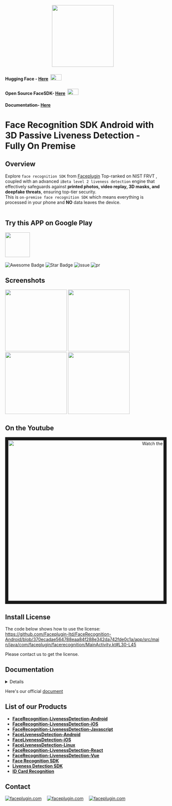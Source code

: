 <div align="center">
<img alt="" src="https://github.com/Faceplugin-ltd/FaceRecognition-Javascript/assets/160750757/657130a9-50f2-486d-b6d5-b78bcec5e6e2.png" width=200/>
</div>

#### Hugging Face - [Here](https://huggingface.co/spaces/FacePlugin-Ltd/FaceRecognition-LivenessDetection-SDK) <span> <img src="https://github.com/user-attachments/assets/303cda2b-a195-42c5-b481-6b2b796d2910" style="margin: 4px; width: 36px; height: 20px"> <span/>
#### Open Source FaceSDK- [Here](https://github.com/Faceplugin-ltd/Open-Source-Face-Recognition-SDK) <span> <img src="https://github.com/user-attachments/assets/303cda2b-a195-42c5-b481-6b2b796d2910" style="margin: 4px; width: 36px; height: 20px"> <span/>
#### Documentation- [Here](https://doc.faceplugin.com)

# Face Recognition SDK Android with 3D Passive Liveness Detection - Fully On Premise
## Overview
Explore `face recognition SDK` from [Faceplugin](https://faceplugin.com/) Top-ranked on NIST FRVT , coupled with an advanced `iBeta level 2 liveness detection` engine that effectively safeguards against **printed photos, video replay, 3D masks, and deepfake threats**, ensuring top-tier security.
<br>This is `on-premise face recognition SDK` which means everything is processed in your phone and **NO** data leaves the device.
<br></br>

## Try this APP on Google Play
<a href="https://play.google.com/store/apps/details?id=ai.faceplugin.recognition" target="_blank">
  <img alt="" src="https://user-images.githubusercontent.com/125717930/230804673-17c99e7d-6a21-4a64-8b9e-a465142da148.png" height=80/>
</a>
<br></br>

<div align="left">
<img src="https://cdn.rawgit.com/sindresorhus/awesome/d7305f38d29fed78fa85652e3a63e154dd8e8829/media/badge.svg" alt="Awesome Badge"/>
<img src="https://img.shields.io/static/v1?label=%F0%9F%8C%9F&message=If%20Useful&style=style=flat&color=BC4E99" alt="Star Badge"/>
<img src="https://img.shields.io/github/issues/genderev/assassin" alt="issue"/>
<img src="https://img.shields.io/github/issues-pr/genderev/assassin" alt="pr"/>
</div>

## Screenshots
<div align="left">
<img alt="" src="https://github.com/Faceplugin-ltd/FaceRecognition-LivenessDetection-Android/assets/160750757/5665b865-23fc-4c19-9663-5093a975fc66" width=200/>
<img alt="" src="https://github.com/Faceplugin-ltd/FaceRecognition-LivenessDetection-Android/assets/160750757/250ac71d-0844-4c26-b4b6-8afa6952f60e" width=200/>
<img alt="" src="https://github.com/Faceplugin-ltd/FaceLivenessDetection-Android/assets/160750757/92f4113e-16b0-43e2-b6af-d5fa3c4e56c9" width=200/>
<img alt="" src="https://github.com/Faceplugin-ltd/FaceLivenessDetection-Android/assets/160750757/fc5f985c-cf40-41d7-9ff9-a5aab5898a33" width=200/>
</div>

## On the Youtube
<div align="center">
<a href="http://www.youtube.com/watch?feature=player_embedded&v=qVtdkwtGtqs" target="_blank">
 <img src="http://img.youtube.com/vi/qVtdkwtGtqs/maxresdefault.jpg" alt="Watch the video" width="960" height="520" border="10" />
</a>
</div>

## Install License
  
The code below shows how to use the license: https://github.com/Faceplugin-ltd/FaceRecognition-Android/blob/370ecadae564788eaa84f288e342da742fde0c1a/app/src/main/java/com/faceplugin/facerecognition/MainActivity.kt#L30-L45

Please contact us to get the license.

## Documentation
<details>

<a name="setup"><h3>Setup</h3></a>
Copy the SDK (`libfacesdk` folder) to the `root` folder in your project.

Add SDK to the project in `settings.gradle`

```
rootProject.name = "YourProjectName"
include ':app'
include ':libfacesdk'
```
Add dependency to your build.gradle

```
implementation project(path: ':libfacesdk')
```

<a name="api"><h3>APIs</h3></a>
<h4> Activate SDK using license </h4>

```java
public static native int setActivation(java.lang.String s);
```

<h4> Init model for face recognition and liveness detection </h4>

```java
public static native int init(AssetManager var0);
```
<h4> Convert camera frame in YUV to Bitmap </h4>

```java
public static native Bitmap yuv2Bitmap(byte[] var0, int var1, int var2, int var3);
```
<h4> Run face recognition and liveness detection </h4>

```java
public static native List<FaceBox> faceDetection(Bitmap var0, FaceDetectionParam var1);
```
<h4> Extract feature vector for the enrollment </h4>

```java
public static native byte[] templateExtraction(Bitmap var0, FaceBox var1);
```
<h4> Calculate cosine similarity for the matching </h4>

```java
public static native float similarityCalculation(byte[] var0, byte[] var1);
```

<a name="sdk-code"><h3>SDK Codes</h3></a>
  
  | Code | Status |
  |:------:|------|
  |0|Activate SDK successfully|
  |-1|Invalid License Key |
  |-2|Invalid AppID |
  |-3|Expired License Key|
  |-4|Activation Failed|
  |-5|SDK Failed|

<a name="classes"><h3>Classes</h3></a>
<h4>FaceResult</h4>

  | Type      | Name      | Description |
  |------------------|------------------|------------------|
  | Rect         | rect        | Bounding box for face   |
  | int          | liveness        | Liveness status: 0 for spoof, 1 for real, less than 0 for unknown    |
  | int          | gender        | Gender classification result   |
  | int          | mask        | Mask presence: 0 for no mask, 1 for mask    |
  | int          | age        | Age estimation result    |
  | float          | yaw        |  Yaw angle: -45 to 45 degrees  |
  | float          | roll        | Roll angle: -45 to 45 degrees    |
  | float          | pitch        | Pitch angle: -45 to 45 degrees    |
  | byte[]          | feature        |  2056-byte facial feature data   |
  | byte[]          | faceData        | Encrypted facial data     |
  | int          | orient        | Face orientation: 1 for no rotation, 2 for 90° rotation, 3 for 270° rotation, 4 for 180° rotation     |
  | int          | faceId        | Face ID in the tracking face mode    |

```java
public class FaceResult {
    public Rect rect;
    public int liveness;
    public int gender;
    public int mask;
    public int age;
    public float yaw;
    public float roll;
    public float pitch;
    public byte[] feature;
    public byte[] faceData;
    public int    orient;
    public int faceId;
    
    public FaceResult() {
    }
}
```
</details>

Here's our official [document](https://docs.faceplugin.com/)

## List of our Products

* **[FaceRecognition-LivenessDetection-Android](https://github.com/Faceplugin-ltd/FaceRecognition-Android)**
* **[FaceRecognition-LivenessDetection-iOS](https://github.com/Faceplugin-ltd/FaceRecognition-iOS)**
* **[FaceRecognition-LivenessDetection-Javascript](https://github.com/Faceplugin-ltd/FaceRecognition-LivenessDetection-Javascript)**
* **[FaceLivenessDetection-Android](https://github.com/Faceplugin-ltd/FaceLivenessDetection-Android)**
* **[FaceLivenessDetection-iOS](https://github.com/Faceplugin-ltd/FaceLivenessDetection-iOS)**
* **[FaceLivenessDetection-Linux](https://github.com/Faceplugin-ltd/FaceLivenessDetection-Linux)**
* **[FaceRecognition-LivenessDetection-React](https://github.com/Faceplugin-ltd/FaceRecognition-LivenessDetection-React)**
* **[FaceRecognition-LivenessDetection-Vue](https://github.com/Faceplugin-ltd/FaceRecognition-LivenessDetection-Vue)**
* **[Face Recognition SDK](https://github.com/Faceplugin-ltd/Face-Recognition-SDK)**
* **[Liveness Detection SDK](https://github.com/Faceplugin-ltd/Face-Liveness-Detection-SDK)**
* **[ID Card Recognition](https://github.com/Faceplugin-ltd/ID-Card-Recognition)**

## Contact
<div align="left">
<a target="_blank" href="mailto:info@faceplugin.com"><img src="https://img.shields.io/badge/email-info@faceplugin.com-blue.svg?logo=gmail " alt="faceplugin.com"></a>&emsp;
<a target="_blank" href="https://t.me/faceplugin"><img src="https://img.shields.io/badge/telegram-@faceplugin-blue.svg?logo=telegram " alt="faceplugin.com"></a>&emsp;
<a target="_blank" href="https://wa.me/+14422295661"><img src="https://img.shields.io/badge/whatsapp-faceplugin-blue.svg?logo=whatsapp " alt="faceplugin.com"></a>
</div>
